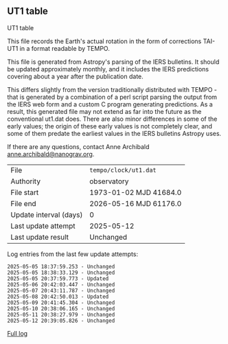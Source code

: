 
## UT1 table

UT1 table

This file records the Earth's actual rotation in the form of
corrections TAI-UT1 in a format readable by TEMPO.

This file is generated from Astropy's parsing of the IERS
bulletins. It should be updated approximately monthly, and it
includes the IERS predictions covering about a year after the
publication date.

This differs slightly from the version traditionally distributed
with TEMPO - that is generated by a combination of a perl script
parsing the output from the IERS web form and a custom C program
generating predictions. As a result, this generated file may not
extend as far into the future as the conventional ut1.dat does.
There are also minor differences in some of the early values; the
origin of these early values is not completely clear, and some of
them predate the earliest values in the IERS bulletins Astropy uses.

If there are any questions, contact Anne Archibald
<anne.archibald@nanograv.org>.

|     |     |
|:--- |:--- |
| File | `tempo/clock/ut1.dat` |
| Authority | observatory |
| File start | 1973-01-02 MJD 41684.0 |
| File end | 2026-05-16 MJD 61176.0 |
| Update interval (days) | 0 |
| Last update attempt | 2025-05-12 |
| Last update result | Unchanged |

Log entries from the last few update attempts:
```
2025-05-05 18:37:59.253 - Unchanged
2025-05-05 18:38:33.129 - Unchanged
2025-05-05 20:37:59.773 - Updated
2025-05-06 20:42:03.447 - Unchanged
2025-05-07 20:43:11.787 - Unchanged
2025-05-08 20:42:50.013 - Updated
2025-05-09 20:41:45.304 - Unchanged
2025-05-10 20:38:06.165 - Unchanged
2025-05-11 20:38:27.979 - Unchanged
2025-05-12 20:39:05.826 - Unchanged
```
[Full log](https://raw.githubusercontent.com/ipta/pulsar-clock-corrections/main/log/tempo/clock/ut1.dat.log)

